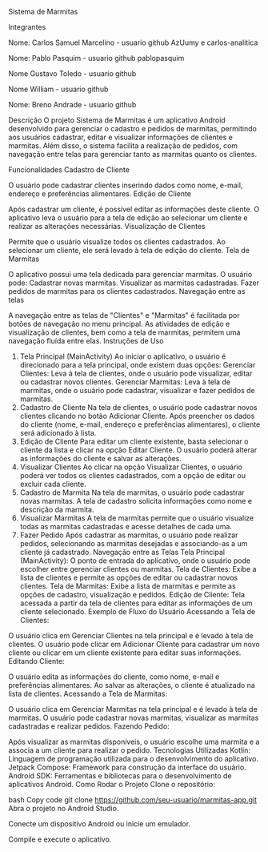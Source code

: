 Sistema de Marmitas

Integrantes 

Nome: Carlos Samuel Marcelino - usuario github AzUumy e carlos-analitica

Nome: Pablo Pasquim - usuario github pablopasquim

Nome Gustavo Toledo - usuario github

Nome William - usuario github 

Nome: Breno Andrade - usuario github 


Descrição
O projeto Sistema de Marmitas é um aplicativo Android desenvolvido para gerenciar o cadastro e pedidos de marmitas, permitindo aos usuários cadastrar, editar e visualizar informações de clientes e marmitas. Além disso, o sistema facilita a realização de pedidos, com navegação entre telas para gerenciar tanto as marmitas quanto os clientes.

Funcionalidades
Cadastro de Cliente

O usuário pode cadastrar clientes inserindo dados como nome, e-mail, endereço e preferências alimentares.
Edição de Cliente

Após cadastrar um cliente, é possível editar as informações deste cliente. O aplicativo leva o usuário para a tela de edição ao selecionar um cliente e realizar as alterações necessárias.
Visualização de Clientes

Permite que o usuário visualize todos os clientes cadastrados. Ao selecionar um cliente, ele será levado à tela de edição do cliente.
Tela de Marmitas

O aplicativo possui uma tela dedicada para gerenciar marmitas. O usuário pode:
Cadastrar novas marmitas.
Visualizar as marmitas cadastradas.
Fazer pedidos de marmitas para os clientes cadastrados.
Navegação entre as telas

A navegação entre as telas de "Clientes" e "Marmitas" é facilitada por botões de navegação no menu principal. As atividades de edição e visualização de clientes, bem como a tela de marmitas, permitem uma navegação fluída entre elas.
Instruções de Uso
1. Tela Principal (MainActivity)
Ao iniciar o aplicativo, o usuário é direcionado para a tela principal, onde existem duas opções:
Gerenciar Clientes: Leva à tela de clientes, onde o usuário pode visualizar, editar ou cadastrar novos clientes.
Gerenciar Marmitas: Leva à tela de marmitas, onde o usuário pode cadastrar, visualizar e fazer pedidos de marmitas.
2. Cadastro de Cliente
Na tela de clientes, o usuário pode cadastrar novos clientes clicando no botão Adicionar Cliente. Após preencher os dados do cliente (nome, e-mail, endereço e preferências alimentares), o cliente será adicionado à lista.
3. Edição de Cliente
Para editar um cliente existente, basta selecionar o cliente da lista e clicar na opção Editar Cliente. O usuário poderá alterar as informações do cliente e salvar as alterações.
4. Visualizar Clientes
Ao clicar na opção Visualizar Clientes, o usuário poderá ver todos os clientes cadastrados, com a opção de editar ou excluir cada cliente.
5. Cadastro de Marmita
Na tela de marmitas, o usuário pode cadastrar novas marmitas. A tela de cadastro solicita informações como nome e descrição da marmita.
6. Visualizar Marmitas
A tela de marmitas permite que o usuário visualize todas as marmitas cadastradas e acesse detalhes de cada uma.
7. Fazer Pedido
Após cadastrar as marmitas, o usuário pode realizar pedidos, selecionando as marmitas desejadas e associando-as a um cliente já cadastrado.
Navegação entre as Telas
Tela Principal (MainActivity): O ponto de entrada do aplicativo, onde o usuário pode escolher entre gerenciar clientes ou marmitas.
Tela de Clientes: Exibe a lista de clientes e permite as opções de editar ou cadastrar novos clientes.
Tela de Marmitas: Exibe a lista de marmitas e permite as opções de cadastro, visualização e pedidos.
Edição de Cliente: Tela acessada a partir da tela de clientes para editar as informações de um cliente selecionado.
Exemplo de Fluxo do Usuário
Acessando a Tela de Clientes:

O usuário clica em Gerenciar Clientes na tela principal e é levado à tela de clientes.
O usuário pode clicar em Adicionar Cliente para cadastrar um novo cliente ou clicar em um cliente existente para editar suas informações.
Editando Cliente:

O usuário edita as informações do cliente, como nome, e-mail e preferências alimentares.
Ao salvar as alterações, o cliente é atualizado na lista de clientes.
Acessando a Tela de Marmitas:

O usuário clica em Gerenciar Marmitas na tela principal e é levado à tela de marmitas.
O usuário pode cadastrar novas marmitas, visualizar as marmitas cadastradas e realizar pedidos.
Fazendo Pedido:

Após visualizar as marmitas disponíveis, o usuário escolhe uma marmita e a associa a um cliente para realizar o pedido.
Tecnologias Utilizadas
Kotlin: Linguagem de programação utilizada para o desenvolvimento do aplicativo.
Jetpack Compose: Framework para construção da interface do usuário.
Android SDK: Ferramentas e bibliotecas para o desenvolvimento de aplicativos Android.
Como Rodar o Projeto
Clone o repositório:

bash
Copy code
git clone https://github.com/seu-usuario/marmitas-app.git
Abra o projeto no Android Studio.

Conecte um dispositivo Android ou inicie um emulador.

Compile e execute o aplicativo.

